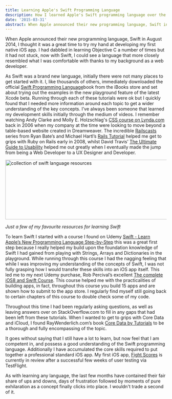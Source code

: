 ```yaml
---
title: Learning Apple's Swift Programming Language
description: How I learned Apple's Swift programming language over the past few months.
date: '2015-03-31'
abstract: When Apple announced their new programming language, Swift in August 2014, I thought it was a great time to try my hand at developing my first native iOS app. I had dabbled in learning Objective C a number of times but it had not stuck, now with Swift, I could see a...
---
```


When Apple announced their new programming language, Swift in August 2014, I thought it was a great time to try my hand at developing my first native iOS app. I had dabbled in learning Objective C a number of times but it had not stuck, now with Swift, I could see a language that more closely resembled what I was comfortable with thanks to my background as a web developer.

As Swift was a brand new language, initially there were not many places to get started with it. I, like thousands of others, immediately downloaded the official [Swift Programming Language](https://itunes.apple.com/us/book/swift-programming-language/id881256329?mt=11)book from the iBooks store and set about trying out the examples in the new playground feature of the latest Xcode beta. Running through each of these tutorials were ok but I quickly found that I needed more information around each topic to get a wider understanding of the key concepts. I’ve always been someone that learned my development skills initially through the medium of videos. I remember watching Andy Clarke and Molly E. Holzschlag's [CSS course on Lynda.com](http://www.lynda.com/CSS-tutorials/for-designers/216-2.html) back in 2006 when my company at the time were looking to move beyond a table-based website created in Dreamweaver. The incredible [Railscasts](http://railscasts.com) series from Ryan Bate’s and Michael Hartl’s [Rails Tutorial](http://railstutorial.org) helped me get to grips with Ruby on Rails early in 2008, whilst David Travis’ [The Ultimate Guide to Usability](https://www.udemy.com/ultimate-guide-to-ux/?dtcode=IWS3EOW2ETz6) helped me out greatly when I eventually made the jump from being a Web Developer to a UX Designer and Developer. 

<div class='left'>
	<img src="/assets/images/posts/swift-resources.png" alt="collection of swift language resources"
		title="collection of swift language resources'" width="621" height="186" class='centred' />
</div>

_Just a few of my favourite resources for learning Swift_

To learn Swift I started with a course I found on Udemy [Swift - Learn Apple’s New Programming Language Step-by-Step](https://www.udemy.com/swift-learn-apples-new-programming-language-by-examples/?dtcode=SfdOVtx2ETFZ) this was a great first step because I really helped my build upon the foundation knowledge of Swift I had gained from playing with Strings, Arrays and Dictionaries in the playground. While running through this course I had the nagging feeling that while I was improving my understanding of the concepts of Swift, I was not fully grasping how I would transfer these skills into an iOS app itself. This led me to my next Udemy purchase, Rob Percival’s excellent [The complete iOS8 and Swift Course](https://www.udemy.com/complete-ios-developer-course/?dtcode=LbIQSFm2ETFZ). This course helped me with the practicalities of building apps, in fact, throughout this course you build 15 apps and are shown how to submit to the app store. I regularly find myself still going back to certain chapters of this course to double check some of my code.

Throughout this time I had been regularly asking questions, as well as leaving answers over on StackOverflow.com to fill in any gaps that had been left from these tutorials. When I wanted to get to grips with Core Data and iCloud, I found RayWenderlich.com’s book [Core Data by Tutorials](http://www.raywenderlich.com/85974/core-data-tutorials-now-available) to be a thorough and fully encompassing of the topic. 

It goes without saying that I still have a lot to learn, but now feel that I am competent in, and possess a good understanding of the Swift programming language. Additionally I have accumulated the core skills required to put together a professional standard iOS app. My first iOS app, [Fight Scores](http://fightscoresapp.com) is currently in review after a successful few weeks of user testing via TestFlight. 

As with learning any language, the last few months have contained their fair share of ups and downs, days of frustration followed by moments of pure exhilaration as a concept finally clicks into place. I wouldn't trade a second of it. 